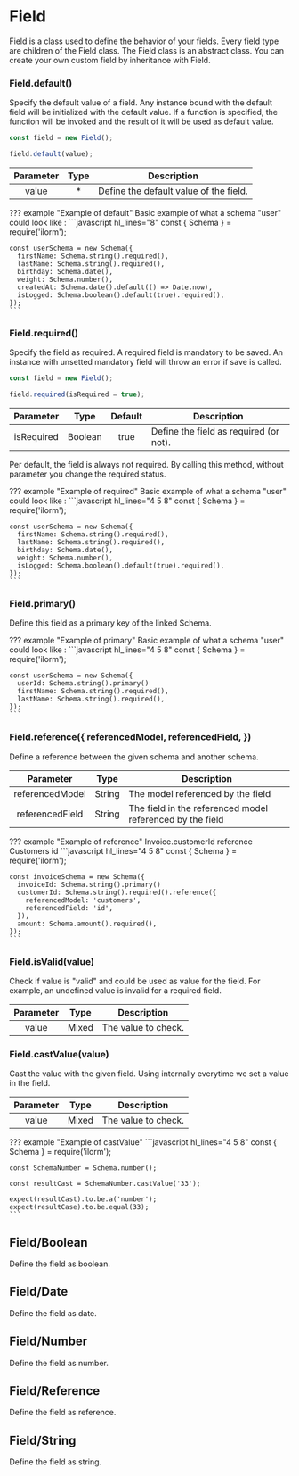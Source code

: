 # Field
Field is a class used to define the behavior of your fields. Every field type
are children of the Field class. The Field class is an abstract class.
You can create your own custom field by inheritance with Field.

### Field.default()
Specify the default value of a field. Any instance bound with the default field will be initialized with the default
value. If a function is specified, the function will be invoked and the result of it will be used as default value.
```javascript
const field = new Field();

field.default(value);
```

| Parameter        | Type    | Description              |
|:----------------:|:-------:| ------------------------ |
| value | *  | Define the default value of the field. |

??? example "Example of default"
    Basic example of what a schema "user" could look like :
    ```javascript hl_lines="8"
    const { Schema } = require('ilorm');
    
    const userSchema = new Schema({
      firstName: Schema.string().required(),
      lastName: Schema.string().required(),
      birthday: Schema.date(),
      weight: Schema.number(),
      createdAt: Schema.date().default(() => Date.now),
      isLogged: Schema.boolean().default(true).required(),
    });
    ```

### Field.required()
Specify the field as required. A required field is mandatory to be saved.
An instance with unsetted mandatory field will throw an error if save is called.
```javascript
const field = new Field();

field.required(isRequired = true);
```

| Parameter        | Type    | Default | Description              |
|:----------------:|:-------:|:-------:| ------------------------ |
| isRequired | Boolean  | true | Define the field as required (or not). |

Per default, the field is always not required. By calling this method, without parameter
you change the required status.

??? example "Example of required"
    Basic example of what a schema "user" could look like :
    ```javascript hl_lines="4 5 8"
    const { Schema } = require('ilorm');
    
    const userSchema = new Schema({
      firstName: Schema.string().required(),
      lastName: Schema.string().required(),
      birthday: Schema.date(),
      weight: Schema.number(),
      isLogged: Schema.boolean().default(true).required(),
    });
    ```

### Field.primary()
Define this field as a primary key of the linked Schema.

??? example "Example of primary"
    Basic example of what a schema "user" could look like :
    ```javascript hl_lines="4 5 8"
    const { Schema } = require('ilorm');
    
    const userSchema = new Schema({
      userId: Schema.string().primary()
      firstName: Schema.string().required(),
      lastName: Schema.string().required(),
    });
    ```

### Field.reference({ referencedModel, referencedField, })
Define a reference between the given schema and another schema.

| Parameter        | Type   | Description              |
|:----------------:|:-------:| ------------------------ |
| referencedModel | String  | The model referenced by the field |
| referencedField | String  | The field in the referenced model referenced by the field |

??? example "Example of reference"
    Invoice.customerId reference Customers id
    ```javascript hl_lines="4 5 8"
    const { Schema } = require('ilorm');
    
    const invoiceSchema = new Schema({
      invoiceId: Schema.string().primary()
      customerId: Schema.string().required().reference({
        referencedModel: 'customers',
        referencedField: 'id',
      }),
      amount: Schema.amount().required(),
    });
    ```

### Field.isValid(value)
Check if value is "valid" and could be used as value for the field.
For example, an undefined value is invalid for a required field.

| Parameter        | Type   | Description              |
|:----------------:|:-------:| ------------------------ |
| value | Mixed  | The value to check. |

### Field.castValue(value)
Cast the value with the given field. Using internally everytime we set a value in the field.

| Parameter        | Type   | Description              |
|:----------------:|:-------:| ------------------------ |
| value | Mixed  | The value to check. |

??? example "Example of castValue"
    ```javascript hl_lines="4 5 8"
    const { Schema } = require('ilorm');
    
    const SchemaNumber = Schema.number();
    
    const resultCast = SchemaNumber.castValue('33');
    
    expect(resultCast).to.be.a('number');
    expect(resultCase).to.be.equal(33);
    ```

## Field/Boolean
Define the field as boolean.

## Field/Date
Define the field as date.

## Field/Number
Define the field as number.

## Field/Reference
Define the field as reference.

## Field/String
Define the field as string.
